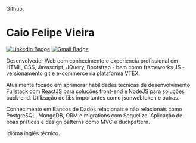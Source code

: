 

Github: 

# Caio Felipe Vieira 
[![Linkedin Badge](https://img.shields.io/badge/-caiocfvlinkedin-6633cc?style=flat-square&logo=Linkedin&logoColor=white&link=https://www.linkedin.com/in/caiofvieira/)](https://www.linkedin.com/in/caiofvieira/) 
[![Gmail Badge](https://img.shields.io/badge/-caio2011dhd@gmail.com-6633cc?style=flat-square&logo=Gmail&logoColor=white&link=mailto:caio2011dhd@gmail.com)](mailto:caio2011dhd@gmail.com)

Desenvolvedor Web com conhecimento e experiencia profissional em HTML, CSS, Javascript, JQuery, Bootstrap - bem como frameworks JS - versionamento git e e-commerce na plataforma VTEX.

Atualmente focado em aprimorar habilidades técnicas de desenvolvimento Fullstack com ReactJS para soluções front-end e NodeJS para soluções back-end. Utilização de libs importantes como jsonwebtoken e outras.

Conhecimento em Bancos de Dados relacionais e não relacionais como PostgreSQL, MongoDB, ORM e migrations com Sequelize. Aplicação de boas práticas e design patterns como MVC e duckpattern.

Idioma inglês técnico.
